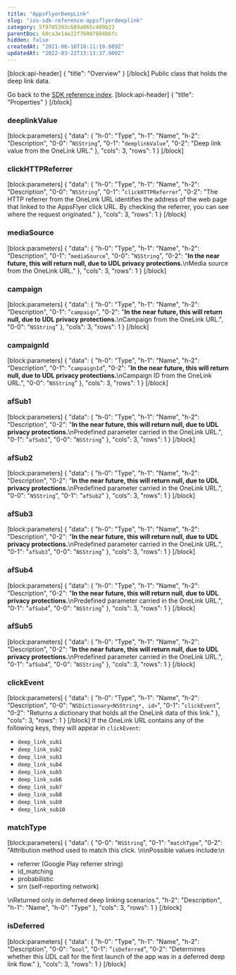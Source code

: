 ```yaml
---
title: "AppsFlyerDeepLink"
slug: "ios-sdk-reference-appsflyerdeeplink"
category: 5f9705393c689a065c409b23
parentDoc: 60ca3e14e22f76007884b6fc
hidden: false
createdAt: "2021-06-16T18:11:19.889Z"
updatedAt: "2022-03-22T13:13:37.900Z"
---
```

[block:api-header]
{
  "title": "Overview"
}
[/block]
Public class that holds the deep link data. 

Go back to the [SDK reference index](doc:ios-sdk-reference).
[block:api-header]
{
  "title": "Properties"
}
[/block]
### deeplinkValue
[block:parameters]
{
  "data": {
    "h-0": "Type",
    "h-1": "Name",
    "h-2": "Description",
    "0-0": "`NSString`",
    "0-1": "`deeplinkValue`",
    "0-2": "Deep link value from the OneLink URL."
  },
  "cols": 3,
  "rows": 1
}
[/block]
### clickHTTPReferrer
[block:parameters]
{
  "data": {
    "h-0": "Type",
    "h-1": "Name",
    "h-2": "Description",
    "0-0": "`NSString`",
    "0-1": "`clickHTTPReferrer`",
    "0-2": "The HTTP referrer from the OneLink URL identifies the address of the web page that linked to the AppsFlyer click URL. By checking the referrer, you can see where the request originated."
  },
  "cols": 3,
  "rows": 1
}
[/block]
### mediaSource
[block:parameters]
{
  "data": {
    "h-0": "Type",
    "h-1": "Name",
    "h-2": "Description",
    "0-1": "`mediaSource`",
    "0-0": "`NSString`",
    "0-2": "**In the near future, this will return null, due to UDL privacy protections.**\nMedia source from the OneLink URL."
  },
  "cols": 3,
  "rows": 1
}
[/block]
### campaign
[block:parameters]
{
  "data": {
    "h-0": "Type",
    "h-1": "Name",
    "h-2": "Description",
    "0-1": "`campaign`",
    "0-2": "**In the near future, this will return null, due to UDL privacy protections.**\nCampaign from the OneLink URL.",
    "0-0": "`NSString`"
  },
  "cols": 3,
  "rows": 1
}
[/block]
### campaignId
[block:parameters]
{
  "data": {
    "h-0": "Type",
    "h-1": "Name",
    "h-2": "Description",
    "0-1": "`campaignId`",
    "0-2": "**In the near future, this will return null, due to UDL privacy protections.**\nCampaign ID from the OneLink URL.",
    "0-0": "`NSString`"
  },
  "cols": 3,
  "rows": 1
}
[/block]
### afSub1
[block:parameters]
{
  "data": {
    "h-0": "Type",
    "h-1": "Name",
    "h-2": "Description",
    "0-2": "**In the near future, this will return null, due to UDL privacy protections.**\nPredefined parameter carried in the OneLink URL.",
    "0-1": "`afSub1`",
    "0-0": "`NSString`"
  },
  "cols": 3,
  "rows": 1
}
[/block]
### afSub2
[block:parameters]
{
  "data": {
    "h-0": "Type",
    "h-1": "Name",
    "h-2": "Description",
    "0-2": "**In the near future, this will return null, due to UDL privacy protections.**\nPredefined parameter carried in the OneLink URL.",
    "0-0": "`NSString`",
    "0-1": "`afSub2`"
  },
  "cols": 3,
  "rows": 1
}
[/block]
### afSub3
[block:parameters]
{
  "data": {
    "h-0": "Type",
    "h-1": "Name",
    "h-2": "Description",
    "0-2": "**In the near future, this will return null, due to UDL privacy protections.**\nPredefined parameter carried in the OneLink URL.",
    "0-1": "`afSub3`",
    "0-0": "`NSString`"
  },
  "cols": 3,
  "rows": 1
}
[/block]
### afSub4
[block:parameters]
{
  "data": {
    "h-0": "Type",
    "h-1": "Name",
    "h-2": "Description",
    "0-2": "**In the near future, this will return null, due to UDL privacy protections.**\nPredefined parameter carried in the OneLink URL.",
    "0-1": "`afSub4`",
    "0-0": "`NSString`"
  },
  "cols": 3,
  "rows": 1
}
[/block]
### afSub5
[block:parameters]
{
  "data": {
    "h-0": "Type",
    "h-1": "Name",
    "h-2": "Description",
    "0-2": "**In the near future, this will return null, due to UDL privacy protections.**\nPredefined parameter carried in the OneLink URL.",
    "0-1": "`afSub4`",
    "0-0": "`NSString`"
  },
  "cols": 3,
  "rows": 1
}
[/block]
### clickEvent
[block:parameters]
{
  "data": {
    "h-0": "Type",
    "h-1": "Name",
    "h-2": "Description",
    "0-0": "`NSDictionary<NSString*, id>`",
    "0-1": "`clickEvent`",
    "0-2": "Returns a dictionary that holds all the OneLink data of this link."
  },
  "cols": 3,
  "rows": 1
}
[/block]
If the OneLink URL contains any of the following keys, they will appear in `clickEvent`:
* `deep_link_sub1`
* `deep_link_sub2`
* `deep_link_sub3`
* `deep_link_sub4`
* `deep_link_sub5`
* `deep_link_sub6`
* `deep_link_sub7`
* `deep_link_sub8`
* `deep_link_sub9`
* `deep_link_sub10`

### matchType
[block:parameters]
{
  "data": {
    "0-0": "`NSString`",
    "0-1": "`matchType`",
    "0-2": "Attribution method used to match this click. \n\nPossible values include:\n<ul><li>referrer (Google Play referrer string)</li><li>id_matching</li><li>probabilistic</li><li>srn (self-reporting network)</li></ul>\nReturned only in deferred deep linking scenarios.",
    "h-2": "Description",
    "h-1": "Name",
    "h-0": "Type"
  },
  "cols": 3,
  "rows": 1
}
[/block]
### isDeferred
[block:parameters]
{
  "data": {
    "h-0": "Type",
    "h-1": "Name",
    "h-2": "Description",
    "0-0": "`bool`",
    "0-1": "`isDeferred`",
    "0-2": "Determines whether this UDL call for the first launch of the app was in a deferred deep link flow."
  },
  "cols": 3,
  "rows": 1
}
[/block]